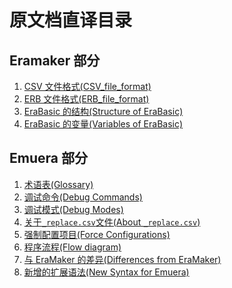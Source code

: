 # 原文档直译目录

## Eramaker 部分

1. [CSV 文件格式(CSV_file_format)](CSV_File_Format)
2. [ERB 文件格式(ERB_file_format)](ERB_File_Format)
3. [EraBasic 的结构(Structure of EraBasic)](EraBasic_Structure)
4. [EraBasic 的变量(Variables of EraBasic)](EraBasic_Variables)

## Emuera 部分

1. [术语表(Glossary)]()
2. [调试命令(Debug Commands)]()
3. [调试模式(Debug Modes)]()
4. [关于`_replace.csv`文件(About `_replace.csv`)]()
5. [强制配置项目(Force Configurations)]()
6. [程序流程(Flow diagram)]()
7. [与 EraMaker 的差异(Differences from EraMaker)]()
8. [新增的扩展语法(New Syntax for Emuera)]()
